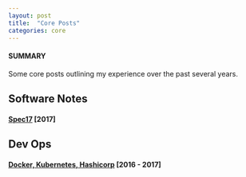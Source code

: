 ```yaml
---
layout: post
title:  "Core Posts"
categories: core
---
```


#### SUMMARY

Some core posts outlining my experience over the past several years.

## Software Notes

#### [**Spec17**](https://stormasm.github.io/spec17/) [2017]

## Dev Ops

#### [**Docker, Kubernetes, Hashicorp**](https://stormasm.github.io/blog17/) [2016 - 2017]
